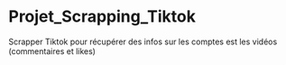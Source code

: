 # Projet_Scrapping_Tiktok
Scrapper Tiktok pour récupérer des infos sur les comptes est les vidéos (commentaires et likes)
